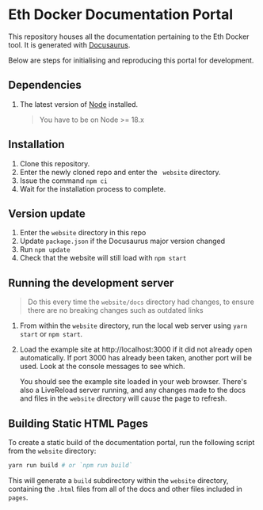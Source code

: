 # Eth Docker Documentation Portal

This repository houses all the documentation pertaining to the Eth Docker tool. It is generated with [Docusaurus](https://github.com/facebook/docusaurus).

Below are steps for initialising and reproducing this portal for development.

## Dependencies

1.  The latest version of [Node](https://nodejs.org/en/download/) installed. 
    > You have to be on Node >= 18.x

## Installation

1. Clone this repository.
2. Enter the newly cloned repo and enter the ` website` directory.
3. Issue the command `npm ci`
4. Wait for the installation process to complete.

## Version update

1. Enter the `website` directory in this repo
2. Update `package.json` if the Docusaurus major version changed
3. Run `npm update`
4. Check that the website will still load with `npm start`

## Running the development server  

> Do this every time the `website/docs` directory had changes, to ensure there are no breaking changes such as
outdated links

1. From within the `website` directory, run the local web server using `yarn start` or `npm start`.
2.  Load the example site at http://localhost:3000 if it did not already open automatically. If port 3000 has already been taken, another port will be used. Look at the console messages to see which.

    You should see the example site loaded in your web browser. There's also a LiveReload server running, and any changes made to the docs and files in the `website` directory will cause the page to refresh.
    
    
## Building Static HTML Pages

To create a static build of the documentation portal, run the following script from the `website` directory:

```bash
yarn run build # or `npm run build`
```

This will generate a `build` subdirectory within the `website` directory, containing the `.html` files from all of the docs and other files included in `pages`.
